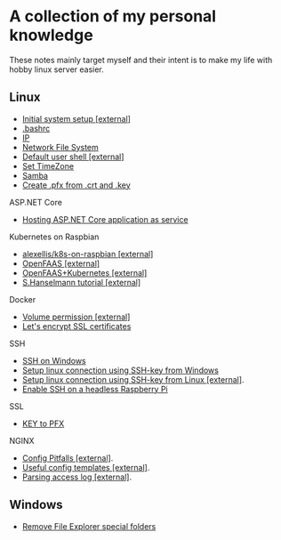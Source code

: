 # A collection of my personal knowledge
These notes mainly target myself and their intent is to make my life with hobby linux server easier.

## Linux

- [Initial system setup [external]](https://mattwilcox.net/web-development/setting-up-a-secure-home-web-server-with-raspberry-pi)
- [.bashrc](linux/bashrc.md)
- [IP](linux/ip.md)
- [Network File System](linux/network-file-system.md)
- [Default user shell [external]](https://www.tecmint.com/change-a-users-default-shell-in-linux/)
- [Set TimeZone](linux/set-timezone.md)
- [Samba](linux/samba.md)
- [Create .pfx from .crt and .key](linux/pfx-from-cert.md)

ASP.NET Core
- [Hosting ASP.NET Core application as service](linux/asp-net-core-as-service.md)

Kubernetes on Raspbian

- [alexellis/k8s-on-raspbian [external]](https://github.com/alexellis/k8s-on-raspbian)
- [OpenFAAS [external]](https://blog.alexellis.io/your-serverless-raspberry-pi-cluster/)
- [OpenFAAS+Kubernetes [external]](https://blog.alexellis.io/serverless-kubernetes-on-raspberry-pi/)
- [S.Hanselmann tutorial [external]](https://www.hanselman.com/blog/HowToBuildAKubernetesClusterWithARMRaspberryPiThenRunNETCoreOnOpenFaas.aspx)

Docker

- [Volume permission [external]](https://medium.com/@nielssj/docker-volumes-and-file-system-permissions-772c1aee23ca)
- [Let's encrypt SSL certificates](docker/lets-encrypt-ssl-certificates.md)

SSH
- [SSH on Windows](linux/ssh-on-windows.md)
- [Setup linux connection using SSH-key from Windows](linux/ssh-key-from-windows.md)
- [Setup linux connection using SSH-key from Linux [external]](https://www.raspberrypi.org/documentation/remote-access/ssh/passwordless.md).
- [Enable SSH on a headless Raspberry Pi](linux/ssh-headless-enable.md)

SSL
- [KEY to PFX](docker/key-to-pfx.md)

NGINX
- [Config Pitfalls [external]](https://www.nginx.com/resources/wiki/start/topics/tutorials/config_pitfalls/).
- [Useful config templates [external]](https://github.com/lebinh/nginx-conf).
- [Parsing access log [external]](https://easyengine.io/tutorials/nginx/log-parsing/).

## Windows

- [Remove File Explorer special folders](windows/remove-file-explorer-special-folders.md)
